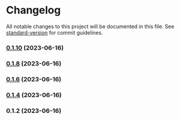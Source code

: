 # Changelog

All notable changes to this project will be documented in this file. See [standard-version](https://github.com/conventional-changelog/standard-version) for commit guidelines.

### [0.1.10](https://github.com/basilgass/pi-game/compare/v0.1.8...v0.1.10) (2023-06-16)

### [0.1.8](https://github.com/basilgass/pi-game/compare/v0.1.6...v0.1.8) (2023-06-16)

### [0.1.6](https://github.com/basilgass/pi-game/compare/v0.1.4...v0.1.6) (2023-06-16)

### [0.1.4](https://github.com/basilgass/pi-game/compare/v0.1.2...v0.1.4) (2023-06-16)

### 0.1.2 (2023-06-16)

